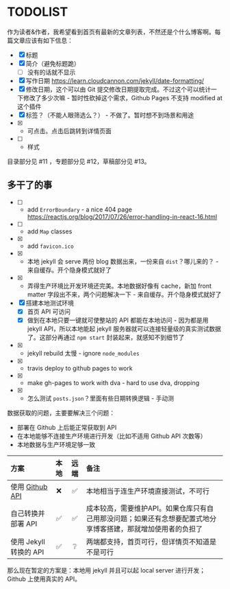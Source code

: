 # TODOLIST

作为读者&作者，我希望看到首页有最新的文章列表，不然还是个什么博客啊。每篇文章应该有如下信息：

* [x] 标题
* [x] 简介（避免标题跪）
  * [ ] 没有的话就不显示
* [x] 写作日期 https://learn.cloudcannon.com/jekyll/date-formatting/
* [x] 修改日期，这个可以由 Git 提交修改日期提取完成。不过这个可以统计一下修改了多少次嘛 - 暂时性砍掉这个需求，Github Pages 不支持 modified at 这个插件
* [x] 标签？（不能人眼筛选么？） - 不做了。暂时想不到场景和用途
* [x] + 可点击。点击后跳转到详情页面
* [ ] + 样式

目录部分见 #11 ，专题部分见 #12，草稿部分见 #13。

## 多干了的事

* [ ] + add `ErrorBoundary` - a nice 404 page https://reactjs.org/blog/2017/07/26/error-handling-in-react-16.html
* [ ] + add `Map` classes 
* [x] + add `favicon.ico`
* [x] + 本地 jekyll 会 serve 两份 blog 数据出来，一份来自 `dist`？哪儿来的？ - 来自缓存。开个隐身模式就好了
* [x] + 弄得生产环境比开发环境还完美。本地数据好像有 cache，新加 front matter 字段出不来，两个问题解决一下 - 来自缓存。开个隐身模式就好了
* [x] 搭建本地测试环境
  * [x] 首页 API 可访问
  * [x] 做到在本地只要一键就可使整站的 API 都能在本地访问 - 因为都是用 jekyll API，所以本地能起 jekyll 服务器就可以连接轻量级的真实测试数据了。这部分再通过 `npm start` 封装起来，就感知不到细节了 
* [x] + jekyll rebuild 太慢 - ignore `node_modules`
* [x] + travis deploy to github pages to work
* [x] + make gh-pages to work with dva - hard to use dva, dropping
* [x] + 怎么测试 `posts.json`？里面有些日期转换逻辑 - 手动测

数据获取的问题，主要要解决三个问题：

* 部署在 Github 上后能正常获取到 API
* 在本地能够不连接生产环境进行开发（比如不适用 Github API 次数等）
* 本地数据与生产环境足够一致

| 方案 | 本地 | 远端 | 备注 | 
| :--- | :---: | :---: | :--- |   
| 使用 [Github API](https://developer.github.com/v3/) | ❌ | ✅ | 本地相当于连生产环境直接测试，不可行 | 
| 自己转换并部署 API | ✅ | ✅ | 成本较高，需要维护API。如果仓库只有自己用那没问题；如果还有念想要配置式地分享博客搭建，那就增加使用者的负担了 | 
| 使用 Jekyll 转换的 API | ✅ | ❔ | 两端都支持，首页可行，但详情页不知道是不是可行 | 

那么现在暂定的方案是：本地用 jekyll 并且可以起 local server 进行开发；Github 上使用真实的 API。
